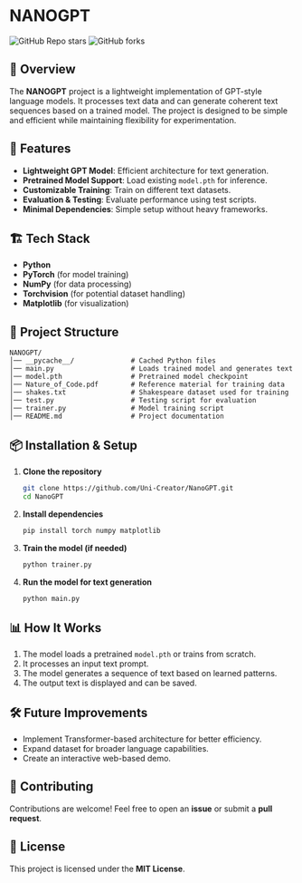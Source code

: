 # NANOGPT
![GitHub Repo stars](https://img.shields.io/github/stars/Uni-Creator/NanoGPT?style=social)  ![GitHub forks](https://img.shields.io/github/forks/Uni-Creator/NanoGPT?style=social)

## 📌 Overview
The **NANOGPT** project is a lightweight implementation of GPT-style language models. It processes text data and can generate coherent text sequences based on a trained model. The project is designed to be simple and efficient while maintaining flexibility for experimentation.

## 🚀 Features
- **Lightweight GPT Model**: Efficient architecture for text generation.
- **Pretrained Model Support**: Load existing `model.pth` for inference.
- **Customizable Training**: Train on different text datasets.
- **Evaluation & Testing**: Evaluate performance using test scripts.
- **Minimal Dependencies**: Simple setup without heavy frameworks.

## 🏗️ Tech Stack
- **Python**
- **PyTorch** (for model training)
- **NumPy** (for data processing)
- **Torchvision** (for potential dataset handling)
- **Matplotlib** (for visualization)

## 📂 Project Structure
```
NANOGPT/
│── __pycache__/              # Cached Python files
│── main.py                   # Loads trained model and generates text
│── model.pth                 # Pretrained model checkpoint
│── Nature_of_Code.pdf        # Reference material for training data
│── shakes.txt                # Shakespeare dataset used for training
│── test.py                   # Testing script for evaluation
│── trainer.py                # Model training script
│── README.md                 # Project documentation
```

## 📦 Installation & Setup
1. **Clone the repository**
   ```sh
   git clone https://github.com/Uni-Creator/NanoGPT.git
   cd NanoGPT
   ```
2. **Install dependencies**
   ```sh
   pip install torch numpy matplotlib
   ```
3. **Train the model (if needed)**
   ```sh
   python trainer.py
   ```
4. **Run the model for text generation**
   ```sh
   python main.py
   ```

## 📊 How It Works
1. The model loads a pretrained `model.pth` or trains from scratch.
2. It processes an input text prompt.
3. The model generates a sequence of text based on learned patterns.
4. The output text is displayed and can be saved.

## 🛠️ Future Improvements
- Implement Transformer-based architecture for better efficiency.
- Expand dataset for broader language capabilities.
- Create an interactive web-based demo.

## 🤝 Contributing
Contributions are welcome! Feel free to open an **issue** or submit a **pull request**.

## 📄 License
This project is licensed under the **MIT License**.
